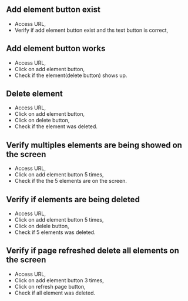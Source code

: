 ## Add element button exist
- Access URL,
- Verify if add element button exist and ths text button is correct,

## Add element button works
- Access URL,
- Click on add element button,
- Check if the element(delete button) shows up.

## Delete element
- Access URL,
- Click on add element button,
- Click on delete button,
- Check if the element was deleted.

## Verify multiples elements are being showed on the screen 
- Access URL,
- Click on add element button 5 times,
- Check if the the 5 elements are on the screen.

## Verify if elements are being deleted
- Access URL,
- Click on add element button 5 times,
- Click on delele button,
- Check if 5 elements was deleted.

## Verify if page refreshed delete all elements on the screen
- Access URL,
- Click on add element button 3 times,
- Click on refresh page button,
- Check if all element was deleted.




















